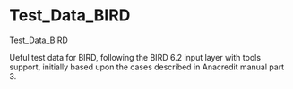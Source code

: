 # Test_Data_BIRD

Test_Data_BIRD

Ueful test data for BIRD, following the BIRD 6.2 input layer with tools support, initially based upon the cases described in Anacredit manual part 3.


